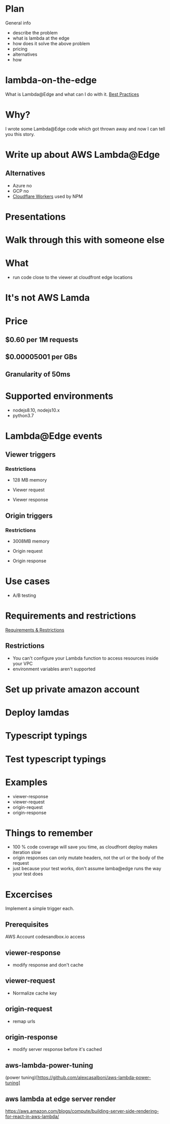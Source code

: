 # Plan
General info
- describe the problem
- what is lambda at the edge
- how does it solve the above problem
- pricing
- alternatives
- how


# lambda-on-the-edge
What is Lambda@Edge and what can I do with it. [Best Practices](https://aws.amazon.com/blogs/networking-and-content-delivery/lambdaedge-design-best-practices/)

# Why?
I wrote some Lambda@Edge code which got thrown away and now I can tell you this story.

# Write up about AWS Lambda@Edge

## Alternatives
- Azure no
- GCP no
- [Cloudflare Workers](https://www.cloudflare.com/products/cloudflare-workers/) used by NPM

# Presentations

# Walk through this with someone else

# What
- run code close to the viewer at cloudfront edge locations

# It's not AWS Lamda

# Price
## $0.60 per 1M requests
## $0.00005001 per GBs
## Granularity of 50ms

# Supported environments
- nodejs8.10, nodejs10.x
- python3.7

# Lambda@Edge events
## Viewer triggers
### Restrictions
- 128 MB memory

- Viewer request
- Viewer response

## Origin triggers
### Restrictions
- 3008MB memory

- Origin request
- Origin response


# Use cases
- A/B testing

# Requirements and restrictions
[Requirements & Restrictions](https://docs.aws.amazon.com/AmazonCloudFront/latest/DeveloperGuide/lambda-requirements-limits.html#lambda-blacklisted-headers)

## Restrictions
- You can't configure your Lambda function to access resources inside your VPC
- environment variables aren't supported



# Set up private amazon account

# Deploy lamdas

# Typescript typings

# Test typescript typings

# Examples
- viewer-response
- viewer-request
- origin-request
- origin-response


# Things to remember
- 100 % code coverage will save you time, as cloudfront deploy makes iteration slow
- origin responses can only mutate headers, not the url or the body of the request
- just because your test works, don't assume lamba@edge runs the way your test does

# Excercises
Implement a simple trigger each.

## Prerequisites
AWS Account
codesandbox.io access

## viewer-response
- modify response and don't cache

## viewer-request
- Normalize cache key

## origin-request
- remap urls

## origin-response
- modify server response before it's cached


## aws-lambda-power-tuning
(power tuning)[https://github.com/alexcasalboni/aws-lambda-power-tuning]

## aws lambda at edge server render
https://aws.amazon.com/blogs/compute/building-server-side-rendering-for-react-in-aws-lambda/
